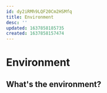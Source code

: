```yaml
---
id: dy2iRMh9LQF20Cm2HSMfq
title: Environment
desc: ''
updated: 1637858185735
created: 1637858157474
---
```

# Environment

## What's the environment?
